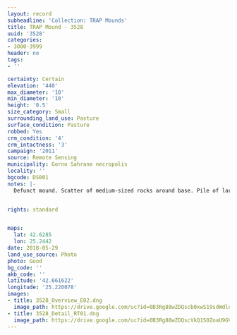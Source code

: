 ```yaml
---
layout: record
subheadline: 'Collection: TRAP Mounds'
title: TRAP Mound - 3528
uuid: '3528'
categories:
- 3000-3999
header: no
tags:
- ''

certainty: Certain
elevation: '440'
max_diameter: '10'
min_diameter: '10'
height: '0.5'
size_category: Small
surrounding_land_use: Pasture
surface_condition: Pasture
robbed: Yes
crm_condition: '4'
crm_intactness: '3'
campaign: '2011'
source: Remote Sensing
municipality: Gorno Sahrane necropolis
locality: ''
bgcode: DS001
notes: |-
  Defunct mound. Scatter of medium-sized rocks around base. Pile of large stones in robbers' trench1. Prior to destruction-0.8-0.9m tall. robbers' trench1 completely hollowed out mound.


rights: standard


maps:
  lat: 42.6285
  lon: 25.2442
date: 2018-05-29
land_use_source: Photo
photo: Good
bg_code: ''
akb_code: ''
latitude: '42.661622'
longitude: '25.220078'
images:
- title: 3528_Overview_E02.dng
  image_path: https://drive.google.com/uc?id=0B3Rg88wZDQscb0xwS19sdWdldmc
- title: 3528_Detail_RT01.dng
  image_path: https://drive.google.com/uc?id=0B3Rg88wZDQscVkQ1S0ZoaU9GVXM
---
```

